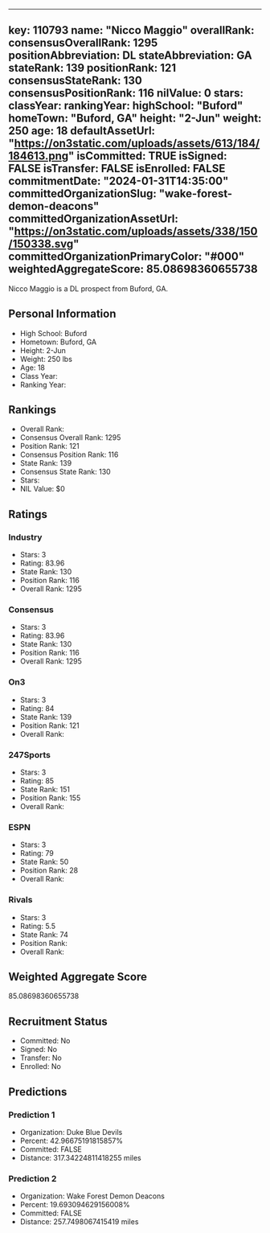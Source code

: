 ---
  key: 110793
  name: "Nicco Maggio"
  overallRank: 
  consensusOverallRank: 1295
  positionAbbreviation: DL
  stateAbbreviation: GA
  stateRank: 139
  positionRank: 121
  consensusStateRank: 130
  consensusPositionRank: 116
  nilValue: 0
  stars: 
  classYear: 
  rankingYear: 
  highSchool: "Buford"
  homeTown: "Buford, GA"
  height: "2-Jun"
  weight: 250
  age: 18
  defaultAssetUrl: "https://on3static.com/uploads/assets/613/184/184613.png"
  isCommitted: TRUE
  isSigned: FALSE
  isTransfer: FALSE
  isEnrolled: FALSE
  commitmentDate: "2024-01-31T14:35:00"
  committedOrganizationSlug: "wake-forest-demon-deacons"
  committedOrganizationAssetUrl: "https://on3static.com/uploads/assets/338/150/150338.svg"
  committedOrganizationPrimaryColor: "#000"
  weightedAggregateScore: 85.08698360655738
  ---
  
  Nicco Maggio is a DL prospect from Buford, GA.
  
  ## Personal Information
  - High School: Buford
  - Hometown: Buford, GA
  - Height: 2-Jun
  - Weight: 250 lbs
  - Age: 18
  - Class Year: 
  - Ranking Year: 
  
  ## Rankings
  - Overall Rank: 
  - Consensus Overall Rank: 1295
  - Position Rank: 121
  - Consensus Position Rank: 116
  - State Rank: 139
  - Consensus State Rank: 130
  - Stars: 
  - NIL Value: $0
  
  ## Ratings
  
  ### Industry
  - Stars: 3
  - Rating: 83.96
  - State Rank: 130
  - Position Rank: 116
  - Overall Rank: 1295
  
  ### Consensus
  - Stars: 3
  - Rating: 83.96
  - State Rank: 130
  - Position Rank: 116
  - Overall Rank: 1295
  
  ### On3
  - Stars: 3
  - Rating: 84
  - State Rank: 139
  - Position Rank: 121
  - Overall Rank: 
  
  ### 247Sports
  - Stars: 3
  - Rating: 85
  - State Rank: 151
  - Position Rank: 155
  - Overall Rank: 
  
  ### ESPN
  - Stars: 3
  - Rating: 79
  - State Rank: 50
  - Position Rank: 28
  - Overall Rank: 
  
  ### Rivals
  - Stars: 3
  - Rating: 5.5
  - State Rank: 74
  - Position Rank: 
  - Overall Rank: 
  
  ## Weighted Aggregate Score
  85.08698360655738
  
  ## Recruitment Status
  - Committed: No
  - Signed: No
  - Transfer: No
  - Enrolled: No
  
  
  
  ## Predictions
  
  ### Prediction 1
  - Organization: Duke Blue Devils
  - Percent: 42.96675191815857%
  - Committed: FALSE
  - Distance: 317.34224811418255 miles
  
  ### Prediction 2
  - Organization: Wake Forest Demon Deacons
  - Percent: 19.693094629156008%
  - Committed: FALSE
  - Distance: 257.7498067415419 miles
  